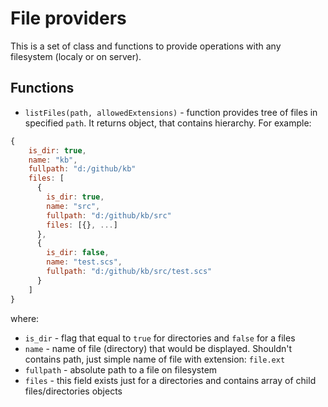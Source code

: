 # File providers
This is a set of class and functions to provide operations with any filesystem (localy or on server).

## Functions
* `listFiles(path, allowedExtensions)` - function provides tree of files in specified `path`. It returns object, that contains hierarchy. For example:
```js
{
    is_dir: true,
    name: "kb",
    fullpath: "d:/github/kb"
    files: [
      {
        is_dir: true,
        name: "src",
        fullpath: "d:/github/kb/src"
        files: [{}, ...]
      },
      {
        is_dir: false,
        name: "test.scs",
        fullpath: "d:/github/kb/src/test.scs"
      }
    ]
}
```
where:
 * `is_dir` - flag that equal to `true` for directories and `false` for a files
 * `name` - name of file (directory) that would be displayed. Shouldn't contains path, just simple name of file with extension: `file.ext`
 * `fullpath` - absolute path to a file on filesystem
 * `files` - this field exists just for a directories and contains array of child files/directories objects
